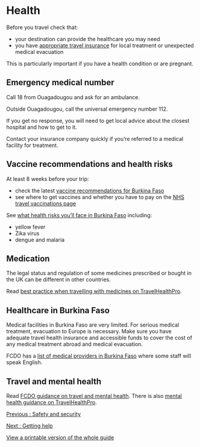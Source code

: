 # Health

Before you travel check that:

* your destination can provide the healthcare you may need
* you have [appropriate travel insurance](https://www.gov.uk/guidance/foreign-travel-insurance) for local treatment or unexpected medical evacuation

This is particularly important if you have a health condition or are pregnant.

## Emergency medical number

Call 18 from Ouagadougou and ask for an ambulance.

Outside Ouagadougou, call the universal emergency number 112.

If you get no response, you will need to get local advice about the closest hospital and how to get to it.

Contact your insurance company quickly if you’re referred to a medical facility for treatment.

## Vaccine recommendations and health risks

At least 8 weeks before your trip:

* check the latest [vaccine recommendations for Burkina Faso](https://travelhealthpro.org.uk/country/37/burkina-faso#Vaccine_Recommendations)
* see where to get vaccines and whether you have to pay on the [NHS travel vaccinations page](https://www.nhs.uk/conditions/travel-vaccinations/)

See [what health risks you’ll face in Burkina Faso](https://travelhealthpro.org.uk/country/37/burkina-faso) including:

* yellow fever
* Zika virus
* dengue and malaria

## Medication

The legal status and regulation of some medicines prescribed or bought in the UK can be different in other countries.

Read [best practice when travelling with medicines on TravelHealthPro](https://travelhealthpro.org.uk/factsheet/43/medicines-abroad).

## Healthcare in Burkina Faso

Medical facilities in Burkina Faso are very limited. For serious medical treatment, evacuation to Europe is necessary. Make sure you have adequate travel health insurance and accessible funds to cover the cost of any medical treatment abroad and medical evacuation.

FCDO has a [list of medical providers in Burkina Faso](https://www.gov.uk/government/publications/burkina-faso-doctors-and-medical-facilities/burkina-faso-list-of-doctors-and-medical-facilities) where some staff will speak English.

## Travel and mental health

Read [FCDO guidance on travel and mental health](https://www.gov.uk/guidance/foreign-travel-advice-for-people-with-mental-health-issues). There is also [mental health guidance on TravelHealthPro](https://travelhealthpro.org.uk/factsheet/85/travelling-with-mental-health-conditions).

[Previous
:
Safety and security](/foreign-travel-advice/burkina-faso/safety-and-security)

[Next
:
Getting help](/foreign-travel-advice/burkina-faso/getting-help)

[View a printable version of the whole guide](/foreign-travel-advice/burkina-faso/print)